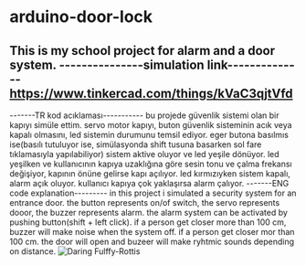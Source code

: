 
# arduino-door-lock
This is my school project for alarm and a door system.
---------------simulation link--------------
https://www.tinkercad.com/things/kVaC3qjtVfd
--------------------------------------------
-------TR kod acıklaması-----------
bu projede güvenlik sistemi olan bir kapıyı simüle ettim.
servo motor kapıyı, buton güvenlik sisteminin acık veya kapalı olmasını, led sistemin durumunu temsil ediyor.
eger butona basılmıs ise(basılı tutuluyor ise, simülasyonda shift tusuna basarken sol fare tıklamasıyla yapılabiliyor) sistem aktive oluyor ve led yeşile dönüyor.
led yeşilken ve kullanıcının kapıya uzaklığına göre sesin tonu ve çalma frekansı değişiyor, kapının önüne gelirse kapı açılıyor.
led kırmızıyken sistem kapalı, alarm açık oluyor. kullanıcı kapıya çok yaklaşırsa alarm çalıyor.
-------ENG code explanation---------
in this project i simulated a security system for an entrance door.
the button represents on/of switch, the servo represents dooor, the buzzer represents alarm.
the alarm system can be activated by pushing button(shift + left click). if a person get closer more than 100 cm, buzzer will make noise when the system off.
if a person get closer mor than 100 cm. the door will open and buzeer will make ryhtmic sounds depending on distance.
![Daring Fulffy-Rottis](https://user-images.githubusercontent.com/77054769/113489830-208a2e80-94cf-11eb-9088-07882fc545c0.png)
